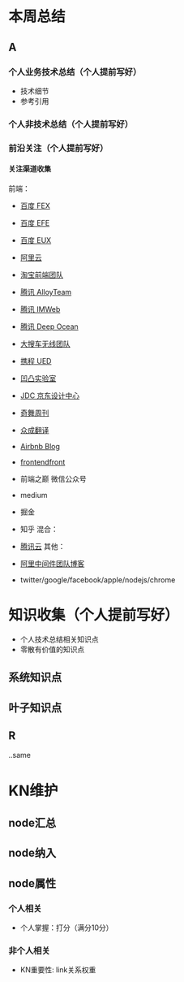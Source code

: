 # 本周总结
## A
### 个人业务技术总结（个人提前写好）
* 技术细节
* 参考引用
### 个人非技术总结（个人提前写好）
### 前沿关注（个人提前写好）
#### 关注渠道收集
前端：
* [百度 FEX](http://fex.baidu.com/)
* [百度 EFE](https://efe.baidu.com/)
* [百度 EUX](http://eux.baidu.com/)
* [阿里云](https://yq.aliyun.com/?spm=a2c4e.11153959.minheadermenu.2.7abf525cX48rhq)
* [淘宝前端团队](http://taobaofed.org/)
* [腾讯 AlloyTeam](http://www.alloyteam.com/)
* [腾讯 IMWeb](https://imweb.io/)
* [腾讯 Deep Ocean](http://dopro.io/category/web%E5%BC%80%E5%8F%91)
* [大搜车无线团队](http://f2e.souche.com/blog/)
* [携程 UED](http://ued.ctrip.com/?cat=2)
* [凹凸实验室](https://aotu.io/)
* [JDC 京东设计中心](https://jdc.jd.com/archives/category/5-frontend)
* [奇舞周刊](https://weekly.75team.com/)
* [众成翻译](https://www.zcfy.cc/)

* [Airbnb Blog](https://medium.com/airbnb-engineering/web/home)
* [frontendfront](https://frontendfront.com/)
* 前端之巅 微信公众号
* medium
* 掘金
* 知乎
混合：
* [腾讯云](https://cloud.tencent.com/developer)
其他：
* [阿里中间件团队博客](http://jm.taobao.org/)
* twitter/google/facebook/apple/nodejs/chrome

# 知识收集（个人提前写好）
* 个人技术总结相关知识点
* 零散有价值的知识点
## 系统知识点
## 叶子知识点


## R
..same

# KN维护
## node汇总
## node纳入
## node属性
### 个人相关
* 个人掌握：打分（满分10分）
### 非个人相关
* KN重要性: link关系权重



